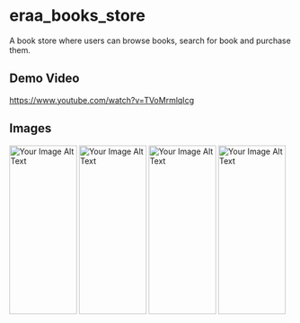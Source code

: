 # eraa_books_store

A book store where users can browse books, search for book and purchase them.
## Demo Video
https://www.youtube.com/watch?v=TVoMrmlqIcg

## Images

<img src="https://github.com/ahmedhany20200050/ketapy/assets/101389444/7caba03c-47d1-4ed2-ba45-a2d0d142099b" alt="Your Image Alt Text" style="width: 120px; height: 300px;">     <img src="https://github.com/ahmedhany20200050/ketapy/assets/101389444/e0bfa72d-a5c6-409e-8d27-3d2296777804" alt="Your Image Alt Text" style="width: 120px; height: 300px;">     <img src="https://github.com/ahmedhany20200050/ketapy/assets/101389444/cd0cd5b0-8db6-4c01-9794-5ebef989afd4" alt="Your Image Alt Text" style="width: 120px; height: 300px;">     <img src="https://github.com/ahmedhany20200050/ketapy/assets/101389444/14760a3f-341d-4e35-92fb-f35221451021" alt="Your Image Alt Text" style="width: 120px; height: 300px;">

